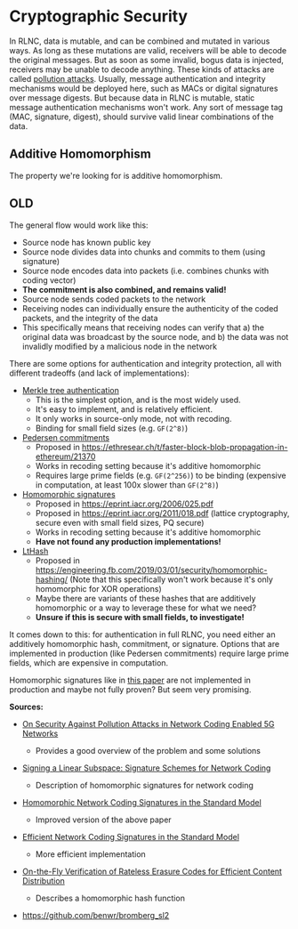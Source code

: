 # Cryptographic Security

In RLNC, data is mutable, and can be combined and mutated in various ways. As long as these mutations are valid, receivers will be able to decode the original messages. But as soon as some invalid, bogus data is injected, receivers
may be unable to decode anything. These kinds of attacks are called [pollution attacks](https://en.wikipedia.org/wiki/Homomorphic_signatures_for_network_coding). Usually, message authentication
and integrity mechanisms would be deployed here, such as MACs or digital signatures over message digests.
But because data in RLNC is mutable, static message authentication mechanisms won't work. Any sort of message tag (MAC, signature, digest), should survive
valid linear combinations of the data.

## Additive Homomorphism
The property we're looking for is additive homomorphism.

## OLD
The general flow would work like this:
- Source node has known public key
- Source node divides data into chunks and commits to them (using signature)
- Source node encodes data into packets (i.e. combines chunks with coding vector)
- **The commitment is also combined, and remains valid!**
- Source node sends coded packets to the network
- Receiving nodes can individually ensure the authenticity of the coded packets, and the integrity of the data
- This specifically means that receiving nodes can verify that a) the original data was broadcast by the source node, and b) the data was not invalidly modified by a malicious node in the network

There are some options for authentication and integrity protection, all with different tradeoffs (and lack of implementations):

- [Merkle tree authentication](https://en.wikipedia.org/wiki/Merkle_tree)
    - This is the simplest option, and is the most widely used.
    - It's easy to implement, and is relatively efficient.
    - It only works in source-only mode, not with recoding.
    - Binding for small field sizes (e.g. `GF(2^8)`)
- [Pedersen commitments](https://en.wikipedia.org/wiki/Pedersen_commitment)
    - Proposed in https://ethresear.ch/t/faster-block-blob-propagation-in-ethereum/21370
    - Works in recoding setting because it's additive homomorphic
    - Requires large prime fields (e.g. `GF(2^256)`) to be binding (expensive in computation, at least 100x slower than `GF(2^8)`)
- [Homomorphic signatures](https://en.wikipedia.org/wiki/Homomorphic_signatures_for_network_coding)
    - Proposed in https://eprint.iacr.org/2006/025.pdf
    - Proposed in https://eprint.iacr.org/2011/018.pdf (lattice cryptography, secure even with small field sizes, PQ secure)
    - Works in recoding setting because it's additive homomorphic
    - **Have not found any production implementations!**
- [LtHash](https://engineering.fb.com/2019/03/01/security/homomorphic-hashing/)
    - Proposed in https://engineering.fb.com/2019/03/01/security/homomorphic-hashing/ (Note that this specifically won't work because it's only homomorphic for XOR operations)
    - Maybe there are variants of these hashes that are additively homomorphic or a way to leverage these for what we need?
    - **Unsure if this is secure with small fields, to investigate!**

It comes down to this: for authentication in full RLNC, you need either an additively homomorphic hash, commitment, or signature.
Options that are implemented in production (like Pedersen commitments) require large prime fields, which are expensive in computation.

Homomorphic signatures like in [this paper](https://eprint.iacr.org/2008/316.pdf) are not implemented in production and maybe not fully proven? But seem very promising.

**Sources:**
- [On Security Against Pollution Attacks in Network Coding Enabled 5G Networks](https://scispace.com/pdf/on-security-against-pollution-attacks-in-network-coding-33znx79vbi.pdf)
    - Provides a good overview of the problem and some solutions
- [Signing a Linear Subspace: Signature Schemes for Network Coding](https://eprint.iacr.org/2008/316.pdf)
    - Description of homomorphic signatures for network coding
- [Homomorphic Network Coding Signatures in the Standard Model](https://perso.uclouvain.be/benoit.libert/NCS-pkc11.pdf)
    - Improved version of the above paper
- [Efficient Network Coding Signatures in the Standard Model](https://www.iacr.org/archive/pkc2012/72930680/72930680.pdf)
    - More efficient implementation

- [On-the-Fly Verification of Rateless Erasure Codes for Efficient Content Distribution](https://pdos.csail.mit.edu/papers/otfvec/paper.pdf)
    - Describes a homomorphic hash function

- https://github.com/benwr/bromberg_sl2